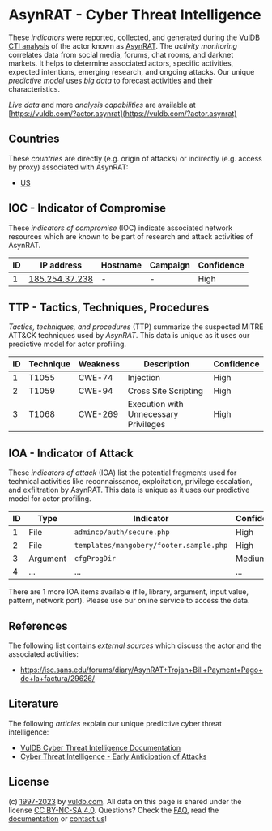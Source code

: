 # AsynRAT - Cyber Threat Intelligence

These _indicators_ were reported, collected, and generated during the [VulDB CTI analysis](https://vuldb.com/?kb.cti) of the actor known as [AsynRAT](https://vuldb.com/?actor.asynrat). The _activity monitoring_ correlates data from social media, forums, chat rooms, and darknet markets. It helps to determine associated actors, specific activities, expected intentions, emerging research, and ongoing attacks. Our unique _predictive model_ uses _big data_ to forecast activities and their characteristics.

_Live data_ and more _analysis capabilities_ are available at [https://vuldb.com/?actor.asynrat](https://vuldb.com/?actor.asynrat)

## Countries

These _countries_ are directly (e.g. origin of attacks) or indirectly (e.g. access by proxy) associated with AsynRAT:

* [US](https://vuldb.com/?country.us)

## IOC - Indicator of Compromise

These _indicators of compromise_ (IOC) indicate associated network resources which are known to be part of research and attack activities of AsynRAT.

ID | IP address | Hostname | Campaign | Confidence
-- | ---------- | -------- | -------- | ----------
1 | [185.254.37.238](https://vuldb.com/?ip.185.254.37.238) | - | - | High

## TTP - Tactics, Techniques, Procedures

_Tactics, techniques, and procedures_ (TTP) summarize the suspected MITRE ATT&CK techniques used by _AsynRAT_. This data is unique as it uses our predictive model for actor profiling.

ID | Technique | Weakness | Description | Confidence
-- | --------- | -------- | ----------- | ----------
1 | T1055 | CWE-74 | Injection | High
2 | T1059 | CWE-94 | Cross Site Scripting | High
3 | T1068 | CWE-269 | Execution with Unnecessary Privileges | High

## IOA - Indicator of Attack

These _indicators of attack_ (IOA) list the potential fragments used for technical activities like reconnaissance, exploitation, privilege escalation, and exfiltration by AsynRAT. This data is unique as it uses our predictive model for actor profiling.

ID | Type | Indicator | Confidence
-- | ---- | --------- | ----------
1 | File | `admincp/auth/secure.php` | High
2 | File | `templates/mangobery/footer.sample.php` | High
3 | Argument | `cfgProgDir` | Medium
4 | ... | ... | ...

There are 1 more IOA items available (file, library, argument, input value, pattern, network port). Please use our online service to access the data.

## References

The following list contains _external sources_ which discuss the actor and the associated activities:

* https://isc.sans.edu/forums/diary/AsynRAT+Trojan+Bill+Payment+Pago+de+la+factura/29626/

## Literature

The following _articles_ explain our unique predictive cyber threat intelligence:

* [VulDB Cyber Threat Intelligence Documentation](https://vuldb.com/?kb.cti)
* [Cyber Threat Intelligence - Early Anticipation of Attacks](https://www.scip.ch/en/?labs.20201022)

## License

(c) [1997-2023](https://vuldb.com/?kb.changelog) by [vuldb.com](https://vuldb.com/?kb.about). All data on this page is shared under the license [CC BY-NC-SA 4.0](https://creativecommons.org/licenses/by-nc-sa/4.0/). Questions? Check the [FAQ](https://vuldb.com/?kb.faq), read the [documentation](https://vuldb.com/?kb) or [contact us](https://vuldb.com/?contact)!
